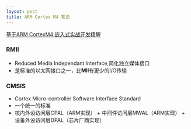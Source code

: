 ```yaml
---
layout: post
title: ARM Cortex M4 笔记
---
```


[基于ARM CortexM4 嵌入式实战开发精解](http://download.csdn.net/download/zhaoyaxuan001/9415180 "实战精解")

### RMII
 - Reduced Media Independant Interface,简化独立媒体接口
 - 是标准的以太网接口之一，比**MII**有更少的I/O传输
### CMSIS
 - Cortex Micro-controller Software Interface Standard
 - 一个统一的标准
 - 核内外设访问层CPAL（ARM实现） + 中间件访问层MWAL（ARM实现） + 设备外设访问层DPAL（芯片厂商实现）


